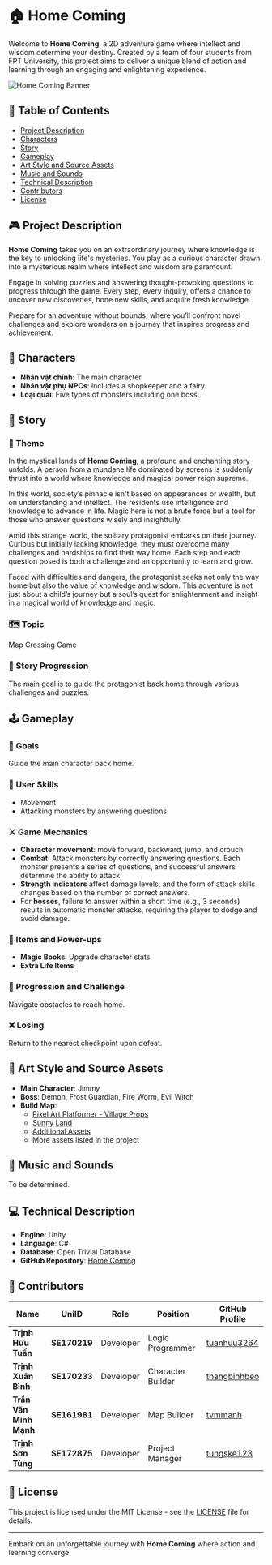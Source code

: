 # 🏠 Home Coming

Welcome to **Home Coming**, a 2D adventure game where intellect and wisdom determine your destiny. Created by a team of four students from FPT University, this project aims to deliver a unique blend of action and learning through an engaging and enlightening experience.

![Home Coming Banner](https://i.imghippo.com/files/GEIik1720677900.jpg)

## 📜 Table of Contents
- [Project Description](#-project-description)
- [Characters](#-characters)
- [Story](#-story)
- [Gameplay](#-gameplay)
- [Art Style and Source Assets](#-art-style-and-source-assets)
- [Music and Sounds](#-music-and-sounds)
- [Technical Description](#-technical-description)
- [Contributors](#-contributors)
- [License](#-license)

## 🎮 Project Description
**Home Coming** takes you on an extraordinary journey where knowledge is the key to unlocking life's mysteries. You play as a curious character drawn into a mysterious realm where intellect and wisdom are paramount.

Engage in solving puzzles and answering thought-provoking questions to progress through the game. Every step, every inquiry, offers a chance to uncover new discoveries, hone new skills, and acquire fresh knowledge.

Prepare for an adventure without bounds, where you’ll confront novel challenges and explore wonders on a journey that inspires progress and achievement.

## 👥 Characters
- **Nhân vật chính**: The main character.
- **Nhân vật phụ NPCs**: Includes a shopkeeper and a fairy.
- **Loại quái**: Five types of monsters including one boss.

## 📖 Story
### 🧩 Theme
In the mystical lands of **Home Coming**, a profound and enchanting story unfolds. A person from a mundane life dominated by screens is suddenly thrust into a world where knowledge and magical power reign supreme.

In this world, society’s pinnacle isn't based on appearances or wealth, but on understanding and intellect. The residents use intelligence and knowledge to advance in life. Magic here is not a brute force but a tool for those who answer questions wisely and insightfully.

Amid this strange world, the solitary protagonist embarks on their journey. Curious but initially lacking knowledge, they must overcome many challenges and hardships to find their way home. Each step and each question posed is both a challenge and an opportunity to learn and grow.

Faced with difficulties and dangers, the protagonist seeks not only the way home but also the value of knowledge and wisdom. This adventure is not just about a child’s journey but a soul’s quest for enlightenment and insight in a magical world of knowledge and magic.

### 🗺️ Topic
Map Crossing Game

### 🔄 Story Progression
The main goal is to guide the protagonist back home through various challenges and puzzles.

## 🕹️ Gameplay
### 🎯 Goals
Guide the main character back home.

### 🧠 User Skills
- Movement
- Attacking monsters by answering questions

### ⚔️ Game Mechanics
- **Character movement**: move forward, backward, jump, and crouch.
- **Combat**: Attack monsters by correctly answering questions. Each monster presents a series of questions, and successful answers determine the ability to attack.
- **Strength indicators** affect damage levels, and the form of attack skills changes based on the number of correct answers.
- For **bosses**, failure to answer within a short time (e.g., 3 seconds) results in automatic monster attacks, requiring the player to dodge and avoid damage.

### 💎 Items and Power-ups
- **Magic Books**: Upgrade character stats
- **Extra Life Items**

### 🔄 Progression and Challenge
Navigate obstacles to reach home.

### ❌ Losing
Return to the nearest checkpoint upon defeat.

## 🎨 Art Style and Source Assets
- **Main Character**: Jimmy
- **Boss**: Demon, Frost Guardian, Fire Worm, Evil Witch
- **Build Map**: 
  - [Pixel Art Platformer - Village Props](https://assetstore.unity.com/packages/2d/environments/pixel-art-gem-pack-animated-277559)
  - [Sunny Land](https://assetstore.unity.com/packages/2d/environments/pixel-art-bush-pack-279945)
  - [Additional Assets](https://assetstore.unity.com/packages/2d/environments/platformer-fantasy-set1-159063)
  - More assets listed in the project

## 🎵 Music and Sounds
To be determined.

## 💻 Technical Description
- **Engine**: Unity
- **Language**: C#
- **Database**: Open Trivial Database
- **GitHub Repository**: [Home Coming](https://github.com/tvmmanh/pru212-comehomegame)

## 👥 Contributors

| Name       | UniID | Role        | Position        | GitHub Profile                        |
|------------|-------|-------------|-----------------|---------------------------------------|
| **Trịnh Hữu Tuấn**   | **SE170219**| Developer   | Logic Programmer      | [tuanhuu3264](https://github.com/tuanhuu3264)         |
| **Trịnh Xuân Bình**   | **SE170233**| Developer   | Character Builder          | [thangbinhbeo](https://github.com/thangbinhbeo)         |
| **Trần Văn Minh Mạnh**   | **SE161981**| Developer   | Map Builder        | [tvmmanh](https://github.com/tvmmanh)         |
| **Trịnh Sơn Tùng**   | **SE172875**| Developer   | Project Manager | [tungske123](https://github.com/tungske123)         |

## 📜 License
This project is licensed under the MIT License - see the [LICENSE](LICENSE) file for details.

---

Embark on an unforgettable journey with **Home Coming** where action and learning converge!

